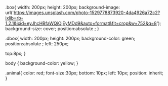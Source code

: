 .box{
width: 200px;
height: 200px;
background-image: url('https://images.unsplash.com/photo-1529778873920-4da4926a72c2?ixlib=rb-1.2.1&ixid=eyJhcHBfaWQiOjEyMDd9&auto=format&fit=crop&w=752&q=8');
background-size: cover;
position:absolute ;
}

.dbox{
width: 200px;
height: 200px;
background-color: green;
position:absolute ;
left: 250px;

top:8px;
}

body {
background-color: yellow;
}

.animal{
color: red;
font-size:30px;
bottom: 10px;
left: 10px;
position: inherit;
}
